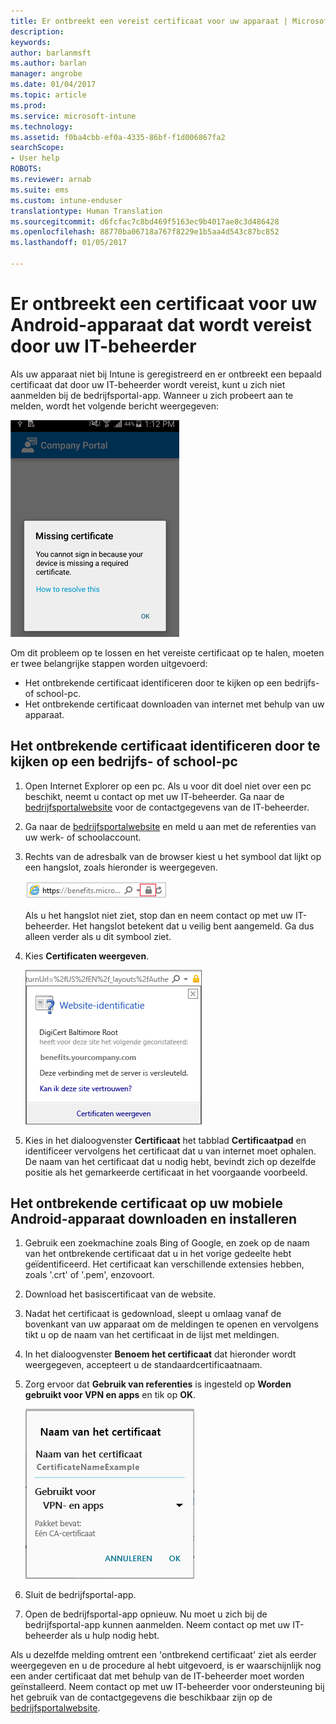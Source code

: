 ```yaml
---
title: Er ontbreekt een vereist certificaat voor uw apparaat | Microsoft Docs
description: 
keywords: 
author: barlanmsft
ms.author: barlan
manager: angrobe
ms.date: 01/04/2017
ms.topic: article
ms.prod: 
ms.service: microsoft-intune
ms.technology: 
ms.assetid: f0ba4cbb-ef0a-4335-86bf-f1d006867fa2
searchScope:
- User help
ROBOTS: 
ms.reviewer: arnab
ms.suite: ems
ms.custom: intune-enduser
translationtype: Human Translation
ms.sourcegitcommit: d6fcfac7c8bd469f5163ec9b4017ae8c3d486428
ms.openlocfilehash: 88770ba06718a767f8229e1b5aa4d543c87bc852
ms.lasthandoff: 01/05/2017

---
```


# <a name="your-android-device-is-missing-a-certificate-required-by-your-it-admin"></a>Er ontbreekt een certificaat voor uw Android-apparaat dat wordt vereist door uw IT-beheerder

Als uw apparaat niet bij Intune is geregistreerd en er ontbreekt een bepaald certificaat dat door uw IT-beheerder wordt vereist, kunt u zich niet aanmelden bij de bedrijfsportal-app. Wanneer u zich probeert aan te melden, wordt het volgende bericht weergegeven:

![screenshot-error-message-about-missing-certificate](./media/andr-cert_install-1-cert_missing.png)

Om dit probleem op te lossen en het vereiste certificaat op te halen, moeten er twee belangrijke stappen worden uitgevoerd:

- Het ontbrekende certificaat identificeren door te kijken op een bedrijfs- of school-pc.
- Het ontbrekende certificaat downloaden van internet met behulp van uw apparaat.

## <a name="identify-the-missing-certificate-by-looking-on-a-company-or-school-pc"></a>Het ontbrekende certificaat identificeren door te kijken op een bedrijfs- of school-pc

1. Open Internet Explorer op een pc. Als u voor dit doel niet over een pc beschikt, neemt u contact op met uw IT-beheerder. Ga naar de [bedrijfsportalwebsite](http://portal.manage.microsoft.com) voor de contactgegevens van de IT-beheerder.

2. Ga naar de [bedrijfsportalwebsite](http://portal.manage.microsoft.com) en meld u aan met de referenties van uw werk- of schoolaccount.

3. Rechts van de adresbalk van de browser kiest u het symbool dat lijkt op een hangslot, zoals hieronder is weergegeven.

    ![screenshot-internet-explorer-address-bar-padlock-symbol](./media/andr-missing-cert-ie-padlock-symbol.png)

    Als u het hangslot niet ziet, stop dan en neem contact op met uw IT-beheerder. Het hangslot betekent dat u veilig bent aangemeld. Ga dus alleen verder als u dit symbool ziet.

4. Kies **Certificaten weergeven**.

    ![screenshot-internet-explorer-view-certificates-button-on-website-identification-dialog](./media/andr-missg-cert-ie-view-cert-button.png)

5. Kies in het dialoogvenster **Certificaat** het tabblad **Certificaatpad** en identificeer vervolgens het certificaat dat u van internet moet ophalen. De naam van het certificaat dat u nodig hebt, bevindt zich op dezelfde positie als het gemarkeerde certificaat in het voorgaande voorbeeld.

## <a name="download-and-install-the-missing-certificate-on-your-android-mobile-device"></a>Het ontbrekende certificaat op uw mobiele Android-apparaat downloaden en installeren

1. Gebruik een zoekmachine zoals Bing of Google, en zoek op de naam van het ontbrekende certificaat dat u in het vorige gedeelte hebt geïdentificeerd. Het certificaat kan verschillende extensies hebben, zoals '.crt' of '.pem', enzovoort.

2. Download het basiscertificaat van de website.

3. Nadat het certificaat is gedownload, sleept u omlaag vanaf de bovenkant van uw apparaat om de meldingen te openen en vervolgens tikt u op de naam van het certificaat in de lijst met meldingen.

4. In het dialoogvenster **Benoem het certificaat** dat hieronder wordt weergegeven, accepteert u de standaardcertificaatnaam.

5. Zorg ervoor dat **Gebruik van referenties** is ingesteld op **Worden gebruikt voor VPN en apps** en tik op **OK**.

    ![screenshot-certificate-name-dialog-showing-certificate-name](./media/andr-missing-cert-cert-name.png)

6. Sluit de bedrijfsportal-app.

7. Open de bedrijfsportal-app opnieuw. Nu moet u zich bij de bedrijfsportal-app kunnen aanmelden. Neem contact op met uw IT-beheerder als u hulp nodig hebt.

Als u dezelfde melding omtrent een 'ontbrekend certificaat' ziet als eerder weergegeven en u de procedure al hebt uitgevoerd, is er waarschijnlijk nog een ander certificaat dat met behulp van de IT-beheerder moet worden geïnstalleerd. Neem contact op met uw IT-beheerder voor ondersteuning bij het gebruik van de contactgegevens die beschikbaar zijn op de [bedrijfsportalwebsite](http://portal.manage.microsoft.com).

